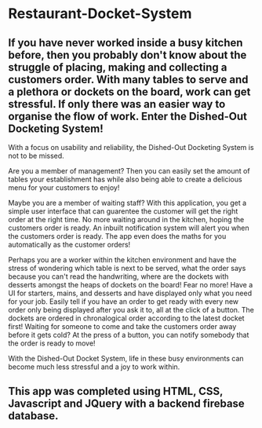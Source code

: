 # Restaurant-Docket-System
If you have never worked inside a busy kitchen before, then you probably don't know about the struggle of placing, making and collecting a customers order. With many tables to serve and a plethora or dockets on the board, work can get stressful. If only there was an easier way to organise the flow of work. Enter the Dished-Out Docketing System!
-
With a focus on usability and reliability, the Dished-Out Docketing System is not to be missed. 

Are you a member of management? Then you can easily set the amount of tables your establishment has while also being able to create a delicious menu for your customers to enjoy!

Maybe you are a member of waiting staff? With this application, you get a simple user interface that can guarentee the customer will get the right order at the right time. No more waiting around in the kitchen, hoping the customers order is ready. An inbuilt notification system will alert you when the customers order is ready. The app even does the maths for you automatically as the customer orders!

Perhaps you are a worker within the kitchen environment and have the stress of wondering which table is next to be served, what the order says because you can't read the handwriting, where are the dockets with desserts amongst the heaps of dockets on the board! Fear no more! Have a UI for starters, mains, and desserts and have displayed only what you need for your job. Easily tell if you have an order to get ready with every new order only being displayed after you ask it to, all at the click of a button. The dockets are ordered in chronalogical order according to the latest docket first!                                                                                          Waiting for someone to come and take the customers order away before it gets cold? At the press of a button, you can notify somebody that the order is ready to move!

With the Dished-Out Docket System, life in these busy environments can become much less stressful and a joy to work within.

This app was completed using HTML, CSS, Javascript and JQuery with a backend firebase database.
-

